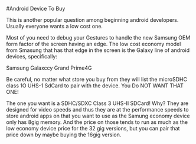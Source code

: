 #Android Device To Buy

This is another popular question among beginning android developers. Usually everyone wants a low cost one.

Most of you need to debug your Gestures to handle the new Samsung OEM form factor of the screen having an edge. The low cost economy model from Smasung that has that edge in the screen is the Galaxy line of android devices, specifically:

Samsung Galaxccy Grand Prime4G

Be careful, no matter what store you buy from they will list the microSDHC class 1O UHS-1 SdCard to pair with the device. You Do NOT WANT THAT ONE! 

The one you want is a SDHC/SDXC Class 3 UHS-II SDCard! Why? They are designed for video speeds and thus they are  at the performance speeds to store android apps on that you want to use as the Samung economy device only has 8gig memory. And the price on those tends to run as much as the low economy device price for the 32 gig versions, but you can pair that price down by maybe buying the 16gig version.